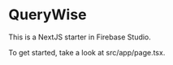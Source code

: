 # QueryWise

This is a NextJS starter in Firebase Studio.

To get started, take a look at src/app/page.tsx.
